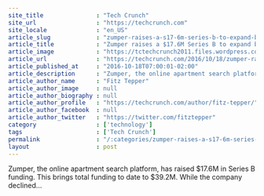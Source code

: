 ```yaml
---
site_title               : "Tech Crunch"
site_url                 : "https://techcrunch.com"
site_locale              : "en_US"
article_slug             : "zumper-raises-a-s17-6m-series-b-to-expand-beyond-apartment-searches"
article_title            : "Zumper raises a $17.6M Series B to expand beyond apartment searches"
article_image            : "https://tctechcrunch2011.files.wordpress.com/2016/10/gettyimages-520781269.jpg?w=764&h=400&crop=1"
article_url              : "https://techcrunch.com/2016/10/18/zumper-raises-a-17-6m-series-b-to-expand-beyond-apartment-searches/"
article_published_at     : "2016-10-18T07:00:01-02:00"
article_description      : "Zumper, the online apartment search platform, has raised $17.6M in Series B funding. This brings total funding to date to $39.2M. While the company declined..."
article_author_name      : "Fitz Tepper"
article_author_image     : null
article_author_biography : null
article_author_profile   : "https://techcrunch.com/author/fitz-tepper/"
article_author_facebook  : null
article_author_twitter   : "https://twitter.com/fitztepper"
category                 : ['technology']
tags                     : ['Tech Crunch']
permalink                : "/:categories/zumper-raises-a-s17-6m-series-b-to-expand-beyond-apartment-searches/"
layout                   : post
---
```


Zumper, the online apartment search platform, has raised $17.6M in Series B funding. This brings total funding to date to $39.2M. While the company declined...
